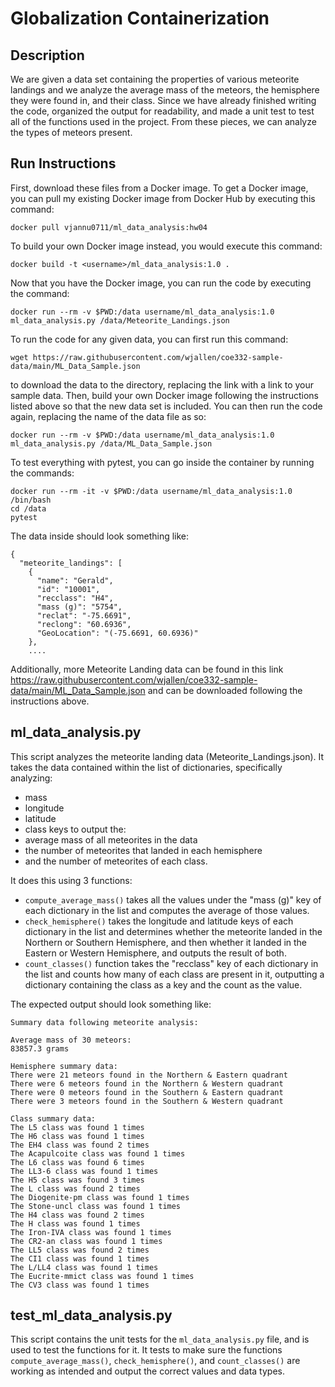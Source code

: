 # Globalization Containerization

## Description

We are given a data set containing the properties of various meteorite landings and we analyze the average mass of the meteors, the hemisphere they were found in, and their class. Since we have already finished writing the code, organized the output for readability, and made a unit test to test all of the functions used in the project. From these pieces, we can analyze the types of meteors present.

## Run Instructions

First, download these files from a Docker image. To get a Docker image, you can pull my existing Docker image from Docker Hub by executing this command:

    docker pull vjannu0711/ml_data_analysis:hw04

 To build your own Docker image instead, you would execute this command:

    docker build -t <username>/ml_data_analysis:1.0 .

 Now that you have the Docker image, you can run the code by executing the command:

    docker run --rm -v $PWD:/data username/ml_data_analysis:1.0 ml_data_analysis.py /data/Meteorite_Landings.json

To run the code for any given data, you can first run this command:

    wget https://raw.githubusercontent.com/wjallen/coe332-sample-data/main/ML_Data_Sample.json

to download the data to the directory, replacing the link with a link to your sample data. 
Then, build your own Docker image following the instructions listed above so that the new data set is included. 
You can then run the code again, replacing the name of the data file as so:

    docker run --rm -v $PWD:/data username/ml_data_analysis:1.0 ml_data_analysis.py /data/ML_Data_Sample.json

To test everything with pytest, you can go inside the container by running the commands:

    docker run --rm -it -v $PWD:/data username/ml_data_analysis:1.0 /bin/bash
    cd /data
    pytest

The data inside should look something like:

    {
      "meteorite_landings": [
        {
          "name": "Gerald",
          "id": "10001",
          "recclass": "H4",
          "mass (g)": "5754",
          "reclat": "-75.6691",
          "reclong": "60.6936",
          "GeoLocation": "(-75.6691, 60.6936)"
        },
        ....

Additionally, more Meteorite Landing data can be found in this link https://raw.githubusercontent.com/wjallen/coe332-sample-data/main/ML_Data_Sample.json and can be downloaded following the instructions above.

## ml_data_analysis.py

This script analyzes the meteorite landing data (Meteorite_Landings.json). It takes the data contained within the list of dictionaries, specifically analyzing:
- mass 
- longitude
- latitude
- class keys
to output the: 
- average mass of all meteorites in the data
- the number of meteorites that landed in each hemisphere
- and the number of meteorites of each class. 

It does this using 3 functions:
- ``compute_average_mass()`` takes all the values under the "mass (g)" key of each dictionary in the list and computes the average of those values. 
- ``check_hemisphere()`` takes the longitude and latitude keys of each dictionary in the list and determines whether the meteorite landed in the Northern or Southern Hemisphere, and then whether it landed in the Eastern or Western Hemisphere, and outputs the result of both. 
- ``count_classes()`` function takes the "recclass" key of each dictionary in the list and counts how many of each class are present in it, outputting a dictionary containing the class as a key and the count as the value. 

The expected output should look something like:

    Summary data following meteorite analysis:
    
    Average mass of 30 meteors:
    83857.3 grams
    
    Hemisphere summary data:
    There were 21 meteors found in the Northern & Eastern quadrant
    There were 6 meteors found in the Northern & Western quadrant
    There were 0 meteors found in the Southern & Eastern quadrant
    There were 3 meteors found in the Southern & Western quadrant
    
    Class summary data:
    The L5 class was found 1 times
    The H6 class was found 1 times
    The EH4 class was found 2 times
    The Acapulcoite class was found 1 times
    The L6 class was found 6 times
    The LL3-6 class was found 1 times
    The H5 class was found 3 times
    The L class was found 2 times
    The Diogenite-pm class was found 1 times
    The Stone-uncl class was found 1 times
    The H4 class was found 2 times
    The H class was found 1 times
    The Iron-IVA class was found 1 times
    The CR2-an class was found 1 times
    The LL5 class was found 2 times
    The CI1 class was found 1 times
    The L/LL4 class was found 1 times
    The Eucrite-mmict class was found 1 times
    The CV3 class was found 1 times
    
## test_ml_data_analysis.py

This script contains the unit tests for the ``ml_data_analysis.py`` file, and is used to test the functions for it. It tests to make sure the functions ``compute_average_mass()``, ``check_hemisphere()``, and ``count_classes()`` are working as intended and output the correct values and data types.
